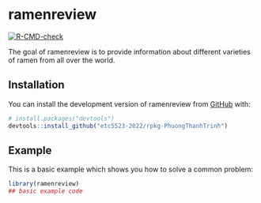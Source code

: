 
# ramenreview

<!-- badges: start -->
[![R-CMD-check](https://github.com/etc5523-2022/rpkg-PhuongThanhTrinh/actions/workflows/R-CMD-check.yaml/badge.svg)](https://github.com/etc5523-2022/rpkg-PhuongThanhTrinh/actions/workflows/R-CMD-check.yaml)
<!-- badges: end -->

The goal of ramenreview is to provide information about different varieties of ramen from all over the world.

## Installation

You can install the development version of ramenreview from [GitHub](https://github.com/) with:

``` r
# install.packages("devtools")
devtools::install_github("etc5523-2022/rpkg-PhuongThanhTrinh")
```

## Example

This is a basic example which shows you how to solve a common problem:

``` r
library(ramenreview)
## basic example code
```

